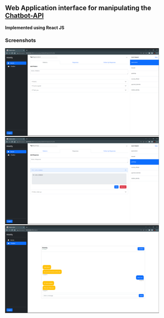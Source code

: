 ## Web Application interface for manipulating the [Chatbot-API](https://github.com/jhonas-palad/Chatbot-API.git)

**Implemented using React JS**

### Screenshots
<img src="./md_assets/sc1.png" alt="drawing" style="width:750px;"/>
<img src="./md_assets/sc2.png" alt="drawing" style="width:750px;"/>
<img src="./md_assets/sc3.png" alt="drawing" style="width:750px;"/>


